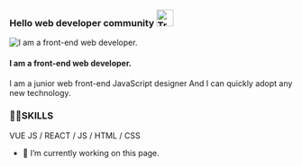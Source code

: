 <h3> Hello web developer community <img src="https://raw.githubusercontent.com/learnwithsumit/learnwithsumit/main/assets/hello.gif" alt="Trulli" width="30" height="30"> </h3>


![I am a front-end web developer.](https://media.licdn.com/dms/image/D5616AQHsGO-9uLrXTQ/profile-displaybackgroundimage-shrink_350_1400/0/1720281721709?e=1726704000&v=beta&t=w1mu3kAGtdD8a2D6v0nta_GAyPGdXjVCkGdSYTOdtz4)

#### I am a front-end web developer.


I am a junior web front-end JavaScript designer And I can quickly adopt any new technology. 

### 🤹‍♀️SKILLS
VUE JS / REACT / JS / HTML / CSS

- 🔭 I’m currently working on this page. 




